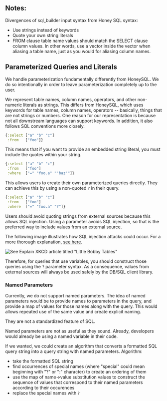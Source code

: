 ## Notes:

Divergences of sql_builder input syntax from Honey SQL syntax:

* Use strings instead of keywords
* Quote your own string literals
* FROM clause table name values should match the SELECT clause column values.
In other words, use a vector inside the vector when aliasing a table name, just as you would for aliasing column names.
  
## Parameterized Queries and Literals

We handle parameterization fundamentally differently from HoneySQL. 
We do so intentionally in order to leave parameterization completely up to the user.

We represent table names, column names, operators, and other non-numeric literals as strings.
This differs from HoneySQL, which uses keywords for table names, column names, operators -- basically, things that are not strings or numbers.
One reason for our representation is because not all downstream languages can support keywords.
In addition, it also follows SQL conventions more closely.

```clojure
{:select ["a" "b" "c"]
 :from   ["foo"]}
```

This means that if you want to provide an embedded string literal, you must include the quotes within your string.

```clojure
{:select ["a" "b" "c"]
 :from   ["foo"]
 :where  ["=" "foo.a" "'baz'"]}
```

This allows users to create their own parameterized queries directly. They can achieve this by using a non-quoted `?` in their query.

```clojure
{:select ["a" "b" "c"]
 :from   ["foo"]
 :where  ["=" "foo.a" "?"]}
```

Users should avoid quoting strings from external sources because this allows SQL injection.
Using a parameter avoids SQL injection, so that is the preferred way to include values from an external source.

The following image illustrates how SQL injection attacks could occur. For a more thorough explanation, [see here](https://www.explainxkcd.com/wiki/index.php/Little_Bobby_Tables).

![See Explain XKCD article titled "Little Bobby Tables"](https://imgs.xkcd.com/comics/exploits_of_a_mom.png)

Therefore, for queries that use variables, you should construct those queries using the `?` parameter syntax. 
As a consequence, values from external sources will always be used safely by the DB/SQL client library.

### Named Parameters

Currently, we do not support named parameters. 
The idea of named parameters would be to provide names to parameters in the query, and provide a map of values for those names along with the query.
This would allows repeated use of the same value and create explicit naming.

They are not a standardized feature of SQL.

Named parameters are not as useful as they sound.
Already, developers would already be using a named variable in their code.

If we wanted, we could create an algorithm that converts a formatted SQL query string into a query string with named parameters. Algorithm:
- take the formatted SQL string
- find occurrences of special names (where "special" could mean beginning with "?" or ":" character) to create an ordering of them
- use the map of name->value substitution values to construct the sequence of values that correspond to their named parameters according to their occurences
- replace the special names with `?`

